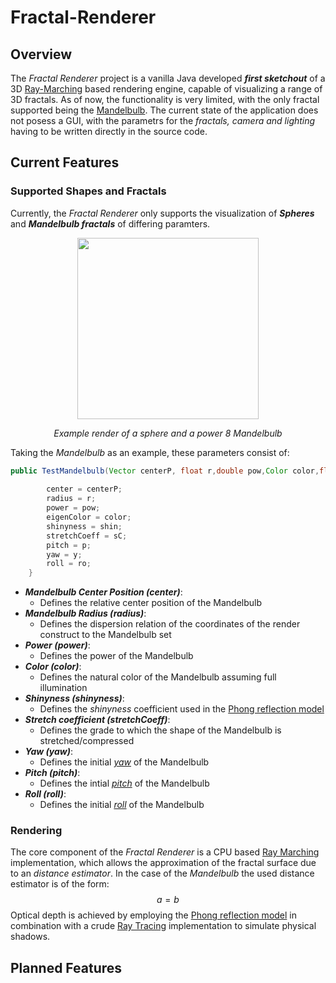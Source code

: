 # Fractal-Renderer
## Overview

The *Fractal Renderer* project is a vanilla Java developed ***first sketchout*** of a 3D [Ray-Marching](https://en.wikipedia.org/wiki/Ray_marching) based rendering engine, capable of visualizing a range of 3D fractals. As of now, the functionality is very limited, with the only fractal supported being the [Mandelbulb](https://en.wikipedia.org/wiki/Mandelbulb). The current state of the application does not posess a GUI, with the parametrs for the *fractals, camera and lighting* having to be written directly in the source code. 

## Current Features

### Supported Shapes and Fractals
Currently, the *Fractal Renderer* only supports the visualization of ***Spheres*** and ***Mandelbulb fractals*** of differing paramters. 

<p align="center">
  <img src="https://github.com/user-attachments/assets/fe45f9fa-307e-48ee-88be-f92a5486cdb6" height="290" />
</p>
<p align="center"><i>Example render of a sphere and a power 8 Mandelbulb</i></p>

Taking the *Mandelbulb* as an example, these parameters consist of:

```java
public TestMandelbulb(Vector centerP, float r,double pow,Color color,float shin,float sC,float y, float p, float ro) {
        
        center = centerP;
        radius = r;
        power = pow;
        eigenColor = color;
        shinyness = shin;
        stretchCoeff = sC;
        pitch = p;
        yaw = y;
        roll = ro;
    }
```
- ***Mandelbulb Center Position (center)***:
  - Defines the relative center position of the Mandelbulb
- ***Mandelbulb Radius (radius)***:
  - Defines the dispersion relation of the coordinates of the render construct to the Mandelbulb set
- ***Power (power)***:
  - Defines the power of the Mandelbulb
- ***Color (color)***:
  - Defines the natural color of the Mandelbulb assuming full illumination
- ***Shinyness (shinyness)***:
  - Defines the *shinyness* coefficient used in the [Phong reflection model](https://en.wikipedia.org/wiki/Phong_reflection_model)
- ***Stretch coefficient (stretchCoeff)***:
  - Defines the grade to which the shape of the Mandelbulb is stretched/compressed
- ***Yaw (yaw)***:
  - Defines the initial *[yaw](https://en.wikipedia.org/wiki/Degrees_of_freedom_(mechanics))* of the Mandelbulb
- ***Pitch (pitch)***:
  - Defines the intial *[pitch](https://en.wikipedia.org/wiki/Degrees_of_freedom_(mechanics))* of the Mandelbulb
- ***Roll (roll)***:
  - Defines the initial *[roll](https://en.wikipedia.org/wiki/Degrees_of_freedom_(mechanics))* of the Mandelbulb
 




### Rendering 
The core component of the *Fractal Renderer* is a CPU based [Ray Marching](https://en.wikipedia.org/wiki/Ray_marching) implementation, which allows the approximation of the fractal surface due to an *distance estimator*. In the case of the *Mandelbulb* the used distance estimator is of the form:$$a=b$$
Optical depth is achieved by employing the [Phong reflection model](https://en.wikipedia.org/wiki/Phong_reflection_model) in combination with a crude [Ray Tracing](https://en.wikipedia.org/wiki/Ray_tracing_(graphics)) implementation to simulate physical shadows.


## Planned Features


